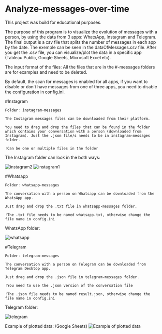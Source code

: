 # Analyze-messages-over-time

This project was build for educational purposes.

The purpose of this program is to visualize the evolution of messages with a person, by using the data from 3 apps: WhatsApp, Instagram and Telegram. The final output is a csv file that splits the number of messages in each app by the date. The exemple can be seen in the dataOfMessages.csv file.
After you get the .csv file, you can visualize/plot the data in a specific app (Tableau Public, Google Sheets, Microsoft Excel etc).

The input format of the files: 
All the files that are in the #-messages folders are for examples and need to be deleted.

By default, the scan for messages is enabled for all apps, if you want to disable or don't have messages from one of three apps, you need to disable the configuration in config.ini.

#Instagram

    Folder: instagram-messages

    The Instagram messages files can be downloaded from their platform.

    You need to drag and drop the files that can be found in the folder which contains your conversation with a person (downloaded from Instagram). Just the .json file/s needs to be in instagram-messages folder.

    !Can be one or multiple files in the folder

The Instagram folder can look in the both ways:

![instagram2](https://user-images.githubusercontent.com/22797278/189763641-02e93960-606b-42ad-aa6c-c86a512b1c0b.PNG)
![instagram1](https://user-images.githubusercontent.com/22797278/189763640-3372d7c0-8c42-42b6-8ab0-8151714cf4e9.PNG)


#Whatsapp
    
    Folder: whatsapp-messages
    
    The conversation with a person on Whatsapp can be downloaded from the WhatsApp app.
    
    Just drag and drop the .txt file in whatsapp-messages folder.
    
    !The .txt file needs to be named whatsapp.txt, otherwise change the file name in config.ini

WhatsApp folder:

![whatsapp](https://user-images.githubusercontent.com/22797278/189763895-4e1e6210-91a1-48b9-992e-4a5cf4d713ee.PNG)

#Telegram
    
    Folder: telegram-messages
    
    The conversation with a person on Telegram can be downloaded from Telegram Desktop app.
    
    Just drag and drop the .json file in telegram-messages folder.
    
    !You need to use the .json version of the conversation file
    
    !The .json file needs to be named result.json, otherwise change the file name in config.ini

Telegram folder:

![telegram](https://user-images.githubusercontent.com/22797278/189763922-d58fe1a5-bb59-4210-a4cb-b6296d0fac5d.PNG)

    
Example of plotted data: (Google Sheets)
![Example of plotted data](https://user-images.githubusercontent.com/22797278/189762866-70638a0b-1430-47fb-ba31-ef9234da1465.png)
